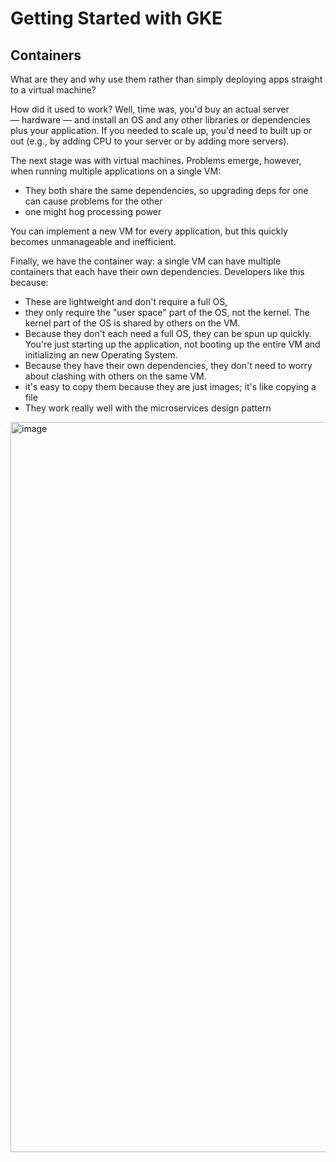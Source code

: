 # Getting Started with GKE

## Containers

What are they and why use them rather than simply deploying apps straight to a virtual machine?

How did it used to work? Well, time was, you'd buy an actual server — hardware — and install an OS and any other libraries or dependencies plus your application.
If you needed to scale up, you'd need to built up or out (e.g., by adding CPU to your server or by adding more servers).

The next stage was with virtual machines. Problems emerge, however, when running multiple applications on a single VM:

- They both share the same dependencies, so upgrading deps for one can cause problems for the other
- one might hog processing power

You can implement a new VM for every application, but this quickly becomes unmanageable and inefficient.

Finally, we have the container way: a single VM can have multiple containers that each have their own dependencies. Developers like this because:

- These are lightweight and don't require a full OS,
- they only require the "user space" part of the OS, not the kernel. The kernel part of the OS is shared by others on the VM.
- Because they don't each need a full OS, they can be spun up quickly. You're just starting up the application, not booting up the entire VM and initializing an new Operating System. 
- Because they have their own dependencies, they don't need to worry about clashing with others on the same VM.
- it's easy to copy them because they are just images; it's like copying a file
- They work really well with the microservices design pattern

<img width="1168" alt="image" src="https://user-images.githubusercontent.com/2437758/175406517-ce9eb34e-222d-418c-abb6-a5f36b93fa99.png">
